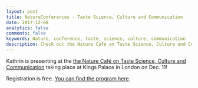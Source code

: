 ```yaml
---
layout: post
title: NatureConferences - Taste Science, Culture and Communication
date: 2017-12-08
analytics: false
comments: false
keywords: Nature, conference, taste, science, culture, communication
description: Check out the Nature Café on Taste Science, Culture and Communication
---
```


Kathrin is presenting at the [the Nature Café on Taste Science, Culture and Communication](http://www.nature.com/natureconferences/ajinomoto/index.html) taking place at Kings Palace in London on Dec. 11!

Registration is free. [You can find the program here](https://www.ohlalab.de/wp-content/uploads/2017/12/A47263_Ajinomoto_Nature_Cafe_brochure-1.pdf).
